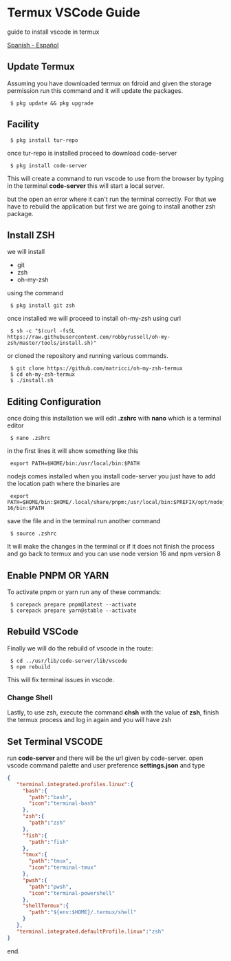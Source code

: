 # Termux VSCode Guide

guide to install vscode in termux

[Spanish - Español](https://github.com/everskyblue/termux-vscode-guide/blob/main/README-ES.md)

## Update Termux

Assuming you have downloaded termux on fdroid and given the storage permission run this command and it will update the packages.

     $ pkg update && pkg upgrade

## Facility

     $ pkg install tur-repo

once tur-repo is installed proceed to download code-server

     $ pkg install code-server

This will create a command to run vscode to use from the browser by typing in the terminal **code-server** this will start a local server.

but the open an error where it can't run the terminal correctly.
For that we have to rebuild the application but first we are going to install another zsh package.

## Install ZSH

we will install

  - git
  - zsh
  - oh-my-zsh

using the command

     $ pkg install git zsh

once installed we will proceed to install oh-my-zsh using curl

     $ sh -c "$(curl -fsSL https://raw.githubusercontent.com/robbyrussell/oh-my-zsh/master/tools/install.sh)"

or cloned the repository and running various commands.

     $ git clone https://github.com/matricci/oh-my-zsh-termux
     $ cd oh-my-zsh-termux
     $ ./install.sh


## Editing Configuration

once doing this installation we will edit **.zshrc** with **nano** which is a terminal editor

     $ nano .zshrc

in the first lines it will show something like this

     export PATH=$HOME/bin:/usr/local/bin:$PATH

  nodejs comes installed when you install code-server
you just have to add the location path where the binaries are

     export PATH=$HOME/bin:$HOME/.local/share/pnpm:/usr/local/bin:$PREFIX/opt/nodejs-16/bin:$PATH

save the file and in the terminal run another command

     $ source .zshrc

It will make the changes in the terminal or if it does not finish the process and go back to termux and you can use node version 16 and npm version 8

## Enable PNPM OR YARN

To activate pnpm or yarn run any of these commands:

     $ corepack prepare pnpm@latest --activate
     $ corepack prepare yarn@stable --activate

## Rebuild VSCode

Finally we will do the rebuild of vscode in the route:


     $ cd ../usr/lib/code-server/lib/vscode
     $ npm rebuild

This will fix terminal issues in vscode.

### Change Shell

Lastly, to use zsh, execute the command **chsh** with the value of **zsh**, finish the termux process and log in again and you will have zsh

## Set Terminal VSCODE

run **code-server** and there will be the url given by code-server.
open vscode command palette and user preference **settings.json** and type

```json
{
   "terminal.integrated.profiles.linux":{
     "bash":{
       "path":"bash",
       "icon":"terminal-bash"
     },
     "zsh":{
       "path":"zsh"
     },
     "fish":{
       "path":"fish"
     },
     "tmux":{
       "path":"tmux",
       "icon":"terminal-tmux"
     },
     "pwsh":{
       "path":"pwsh",
       "icon":"terminal-powershell"
     },
     "shellTermux":{
       "path":"${env:$HOME}/.termux/shell"
     }
   },
   "terminal.integrated.defaultProfile.linux":"zsh"
}
```

end.
